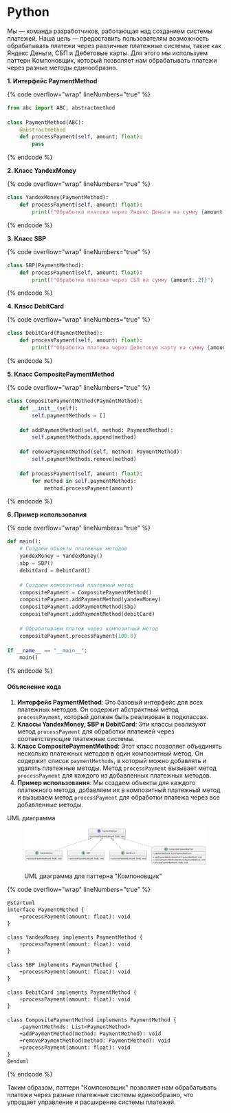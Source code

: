 # Python

Мы — команда разработчиков, работающая над созданием системы платежей. Наша цель — предоставить пользователям возможность обрабатывать платежи через различные платежные системы, такие как Яндекс Деньги, СБП и Дебетовые карты. Для этого мы используем паттерн Компоновщик, который позволяет нам обрабатывать платежи через разные методы единообразно.

**1. Интерфейс PaymentMethod**

{% code overflow="wrap" lineNumbers="true" %}
```python
from abc import ABC, abstractmethod

class PaymentMethod(ABC):
    @abstractmethod
    def processPayment(self, amount: float):
        pass
```
{% endcode %}

**2. Класс YandexMoney**

{% code overflow="wrap" lineNumbers="true" %}
```python
class YandexMoney(PaymentMethod):
    def processPayment(self, amount: float):
        print(f"Обработка платежа через Яндекс Деньги на сумму {amount:.2f}")
```
{% endcode %}

**3. Класс SBP**

{% code overflow="wrap" lineNumbers="true" %}
```python
class SBP(PaymentMethod):
    def processPayment(self, amount: float):
        print(f"Обработка платежа через СБП на сумму {amount:.2f}")
```
{% endcode %}

**4. Класс DebitCard**

{% code overflow="wrap" lineNumbers="true" %}
```python
class DebitCard(PaymentMethod):
    def processPayment(self, amount: float):
        print(f"Обработка платежа через Дебетовую карту на сумму {amount:.2f}")
```
{% endcode %}

**5. Класс CompositePaymentMethod**

{% code overflow="wrap" lineNumbers="true" %}
```python
class CompositePaymentMethod(PaymentMethod):
    def __init__(self):
        self.paymentMethods = []

    def addPaymentMethod(self, method: PaymentMethod):
        self.paymentMethods.append(method)

    def removePaymentMethod(self, method: PaymentMethod):
        self.paymentMethods.remove(method)

    def processPayment(self, amount: float):
        for method in self.paymentMethods:
            method.processPayment(amount)
```
{% endcode %}

**6. Пример использования**

{% code overflow="wrap" lineNumbers="true" %}
```python
def main():
    # Создаем объекты платежных методов
    yandexMoney = YandexMoney()
    sbp = SBP()
    debitCard = DebitCard()

    # Создаем композитный платежный метод
    compositePayment = CompositePaymentMethod()
    compositePayment.addPaymentMethod(yandexMoney)
    compositePayment.addPaymentMethod(sbp)
    compositePayment.addPaymentMethod(debitCard)

    # Обрабатываем платеж через композитный метод
    compositePayment.processPayment(100.0)

if __name__ == "__main__":
    main()
```
{% endcode %}

#### Объяснение кода

1. **Интерфейс PaymentMethod**: Это базовый интерфейс для всех платежных методов. Он содержит абстрактный метод `processPayment`, который должен быть реализован в подклассах.
2. **Классы YandexMoney, SBP и DebitCard**: Эти классы реализуют метод `processPayment` для обработки платежей через соответствующие платежные системы.
3. **Класс CompositePaymentMethod**: Этот класс позволяет объединять несколько платежных методов в один композитный метод. Он содержит список `paymentMethods`, в который можно добавлять и удалять платежные методы. Метод `processPayment` вызывает метод `processPayment` для каждого из добавленных платежных методов.
4. **Пример использования**: Мы создаем объекты для каждого платежного метода, добавляем их в композитный платежный метод и вызываем метод `processPayment` для обработки платежа через все добавленные методы.

UML диаграмма

<figure><img src="../../../../../.gitbook/assets/image (1) (1) (1).png" alt=""><figcaption><p>UML диаграмма для паттерна "Компоновщик"</p></figcaption></figure>

{% code overflow="wrap" lineNumbers="true" %}
```plant-uml
@startuml
interface PaymentMethod {
    +processPayment(amount: float): void
}

class YandexMoney implements PaymentMethod {
    +processPayment(amount: float): void
}

class SBP implements PaymentMethod {
    +processPayment(amount: float): void
}

class DebitCard implements PaymentMethod {
    +processPayment(amount: float): void
}

class CompositePaymentMethod implements PaymentMethod {
    -paymentMethods: List<PaymentMethod>
    +addPaymentMethod(method: PaymentMethod): void
    +removePaymentMethod(method: PaymentMethod): void
    +processPayment(amount: float): void
}
@enduml

```
{% endcode %}



Таким образом, паттерн "Компоновщик" позволяет нам обрабатывать платежи через разные платежные системы единообразно, что упрощает управление и расширение системы платежей.
